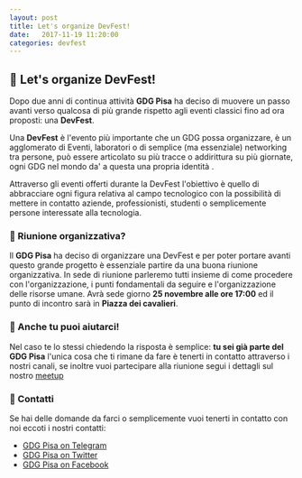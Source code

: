 ```yaml
---
layout: post
title: Let's organize DevFest!
date:   2017-11-19 11:20:00
categories: devfest
---
```


## 📅 Let's organize DevFest!


Dopo due anni di continua attività **GDG Pisa** ha deciso di muovere un passo avanti verso qualcosa di più grande rispetto agli eventi classici fino ad ora proposti: una **DevFest**.

Una **DevFest** è l'evento più importante che un GDG possa organizzare, è un agglomerato di Eventi, laboratori o di semplice (ma essenziale) networking tra persone, può essere articolato su più tracce o addirittura su più giornate, ogni GDG nel mondo da' a questa una propria identità . 

Attraverso gli eventi offerti durante la DevFest l'obiettivo è quello di abbracciare ogni figura relativa al campo tecnologico con la  possibilità di mettere in contatto aziende, professionisti, studenti o semplicemente persone interessate alla tecnologia.

### 🤔 Riunione organizzativa?
Il **GDG Pisa** ha deciso di organizzare una DevFest e per poter portare avanti questo grande progetto è essenziale partire da una buona riunione organizzativa.
In sede di riunione parleremo tutti insieme di come procedere con l'organizzazione, i punti fondamentali da seguire e l'organizzazione delle risorse umane.
Avrà sede giorno **25 novembre alle ore 17:00** ed il punto di incontro sarà in **Piazza dei cavalieri**.


### 🌟 Anche tu puoi aiutarci!
Nel caso te lo stessi chiedendo la risposta è semplice: **tu sei già parte del GDG Pisa** l'unica cosa che ti rimane da fare è tenerti in contatto attraverso i nostri canali, se inoltre vuoi partecipare alla riunione segui i dettagli sul nostro [meetup](https://www.meetup.com/it-IT/GDG-Pisa/events/245117522/)


### 📇 Contatti
Se hai delle domande da farci o semplicemente vuoi tenerti in contatto con noi eccoti i nostri contatti:
* [GDG Pisa on Telegram](https://t.me/joinchat/B1xkFD9ooAoxNZLgoJU9-A)
* [GDG Pisa on Twitter](http://twitter.com/gdgPisa)
* [GDG Pisa on Facebook](http://facebook.com/gdgPisa)